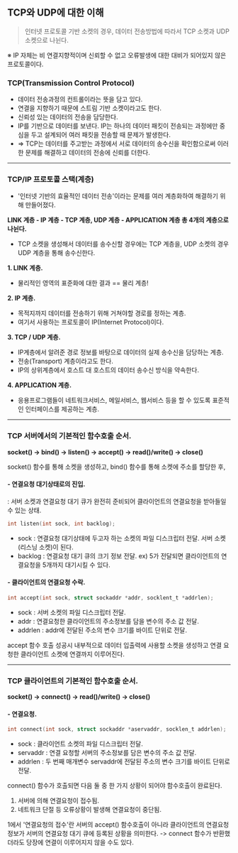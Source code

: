 ## TCP와 UDP에 대한 이해

> 인터넷 프로토콜 기반 소켓의 경우, 데이터 전송방법에 따라서 TCP 소켓과 UDP 소켓으로 나뉜다.

 ※ IP 자체는 비 연결지향적이며 신뢰할 수 없고 오류발생에 대한 대비가 되어있지 않은 프로토콜이다.

### TCP(Transmission Control Protocol)
 - 데이터 전송과정의 컨트롤이라는 뜻을 담고 있다.
 - 연결을 지향하기 때문에 스트림 기반 소켓이라고도 한다.
 - 신뢰성 있는 데이터의 전송을 담당한다.
 - IP를 기반으로 데이터를 보낸다. IP는 하나의 데이터 패킷이 전송되는 과정에만 중심을 두고 설계되어 여러 패킷을 전송할 때 문제가 발생한다.
 - => TCP는 데이터를 주고받는 과정에서 서로 데이터의 송수신을 확인함으로써 이러한 문제를 해결하고 데이터의 전송에 신뢰를 더한다.
 
------

### TCP/IP 프로토콜 스택(계층)

 - '인터넷 기반의 효율적인 데이터 전송'이라는 문제를 여러 계층화하여 해결하기 위해 만들어졌다.
 
 **LINK 계층 - IP 계층 - TCP 계층, UDP 계층 - APPLICATION 계층 총 4개의 계층으로 나뉜다.**
 
 - TCP 소켓을 생성해서 데이터를 송수신할 경우에는 TCP 계층을, UDP 소켓의 경우 UDP 계층을 통해 송수신한다.

 **1. LINK 계층.**
  - 물리적인 영역의 표준화에 대한 결과 == 물리 계층!
 
 **2. IP 계층.**
  - 목적지까지 데이터를 전송하기 위해 거쳐야할 경로를 정하는 계층.
  - 여기서 사용하는 프로토콜이 IP(Internet Protocol)이다.

 **3. TCP / UDP 계층.**
  - IP계층에서 알려준 경로 정보를 바탕으로 데이터의 실제 송수신을 담당하는 계층.
  - 전송(Transport) 계층이라고도 한다.
  - IP의 상위계층에서 호스트 대 호스트의 데이터 송수신 방식을 약속한다.
  
 **4. APPLICATION 계층.**
  - 응용프로그램들이 네트워크서비스, 메일서비스, 웹서비스 등을 할 수 있도록 표준적인 인터페이스를 제공하는 계층.
  
------

### TCP 서버에서의 기본적인 함수호출 순서.

**socket() -> bind() -> listen() -> accept() -> read()/write() -> close()**

socket() 함수를 통해 소켓을 생성하고, bind() 함수를 통해 소켓에 주소를 할당한 후,

#### - 연결요청 대기상태로의 진입.
: 서버 소켓과 연결요청 대기 큐가 완전히 준비되어 클라이언트의 연결요청을 받아들일 수 있는 상태.

```c
int listen(int sock, int backlog);
```

 - sock : 연결요청 대기상태에 두고자 하는 소켓의 파일 디스크립터 전달. 서버 소켓(리스닝 소켓)이 된다.
 - backlog : 연결요청 대기 큐의 크기 정보 전달. ex) 5가 전달되면 클라이언트의 연결요청을 5개까지 대기시킬 수 있다.
 
 
#### - 클라이언트의 연결요청 수락.

```c 
int accept(int sock, struct sockaddr *addr, socklent_t *addrlen);
```

 - sock : 서버 소켓의 파일 디스크립터 전달. 
 - addr : 연결요청한 클라이언트의 주소정보를 담을 변수의 주소 값 전달.
 - addrlen : addr에 전달된 주소의 변수 크기를 바이트 단위로 전달.
 
accept 함수 호출 성공시 내부적으로 데이터 입출력에 사용할 소켓을 생성하고 연결 요청한 클라이언트 소켓에 연결까지 이루어진다.

---- 

### TCP 클라이언트의 기본적인 함수호출 순서.
**socket() -> connect() -> read()/write() -> close()**

#### - 연결요청.

```c 
int connect(int sock, struct sockaddr *aservaddr, socklen_t addrlen);
```

 - sock : 클라이언트 소켓의 파일 디스크립터 전달.
 - servaddr : 연결 요청할 서버의 주소정보를 담은 변수의 주소 값 전달.
 - addrlen : 두 번째 매개변수 servaddr에 전달된 주소의 변수 크기를 바이트 단위로 전달.
 
connect() 함수가 호출되면 다음 둘 중 한 가지 상황이 되어야 함수호출이 완료된다.
 1. 서버에 의해 연결요청이 접수됨.
 2. 네트워크 단절 등 오류상황이 발생해 연결요청이 중단됨.

1에서 '연결요청의 접수'란 서버의 accept() 함수호출이 아니라 클라이언트의 연결요청 정보가 서버의 연결요청 대기 큐에 등록된 상황을 의미한다.
-> connect 함수가 반환했더라도 당장에 연결이 이루어지지 않을 수도 있다.